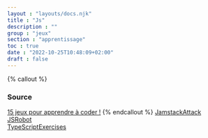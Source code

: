```yaml
---
layout : "layouts/docs.njk"
title : "Js"
description : ""
group : "jeux"
section : "apprentissage"
toc : true
date : "2022-10-25T10:48:09+02:00"
draft : false
---
```

{% callout %}
### Source
[15 jeux pour apprendre à coder !](https://www.youtube.com/watch?v=eDrjSMK_cyU)
{% endcallout %}
[JamstackAttack](https://jamstack-attack.herokuapp.com/)  
[JSRobot](https://lab.reaal.me/jsrobot/)  
[TypeScriptExercises](https://typescript-exercises.github.io/)   